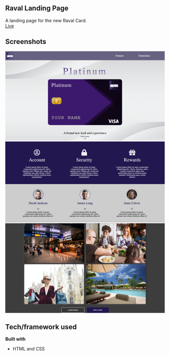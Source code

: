 ## Raval Landing Page
A landing page for the new Raval Card.
<br /> [Live](https://dmc09.github.io/Raval-Landing/)

## Screenshots
![Image of App](https://github.com/DMC09/Raval-Landing/blob/main/img/Screenshot_1.png)
![Image of App 2](https://github.com/DMC09/Raval-Landing/blob/main/img/Screenshot_2.png)
![Image of App 3](https://github.com/DMC09/Raval-Landing/blob/main/img/Screenshot_3.png)

## Tech/framework used

<b>Built with</b>
- HTML and CSS
